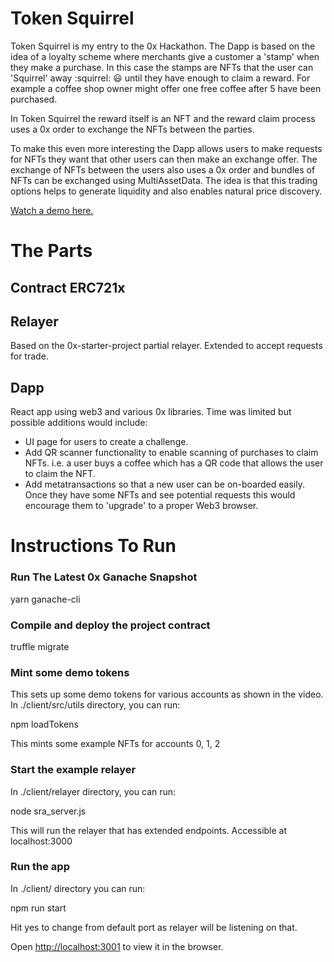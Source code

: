# Token Squirrel
Token Squirrel is my entry to the 0x Hackathon. The Dapp is based on the idea of a loyalty scheme where merchants give a customer a 'stamp' when they make a purchase. In this case the stamps are NFTs that the user can 'Squirrel' away  :squirrel: :smiley: until they have enough to claim a reward. For example a coffee shop owner might offer one free coffee after 5 have been purchased.

In Token Squirrel the reward itself is an NFT and the reward claim process uses a 0x order to exchange the NFTs between the parties.

To make this even more interesting the Dapp allows users to make requests for NFTs they want that other users can then make an exchange offer. The exchange of NFTs between the users also uses a 0x order and bundles of NFTs can be exchanged using MultiAssetData. The idea is that this trading options helps to generate liquidity and also enables natural price discovery.

[Watch a demo here.](http://localhost:3001)

# The Parts

## Contract ERC721x

## Relayer
Based on the 0x-starter-project partial relayer.
Extended to accept requests for trade.

## Dapp

React app using web3 and various 0x libraries.
Time was limited but possible additions would include:
* UI page for users to create a challenge.
* Add QR scanner functionality to enable scanning of purchases to claim NFTs. i.e. a user buys a coffee which has a QR code that allows the user to claim the NFT.
* Add metatransactions so that a new user can be on-boarded easily. Once they have some NFTs and see potential requests this would encourage them to 'upgrade' to a proper Web3 browser.


# Instructions To Run

### Run The Latest 0x Ganache Snapshot

yarn ganache-cli

### Compile and deploy the project contract

truffle migrate

### Mint some demo tokens

This sets up some demo tokens for various accounts as shown in the video. In ./client/src/utils directory, you can run:

npm loadTokens

This mints some example NFTs for accounts 0, 1, 2

### Start the example relayer

In ./client/relayer directory, you can run:

node sra_server.js

This will run the relayer that has extended endpoints. Accessible at localhost:3000

### Run the app

In ./client/ directory you can run:

npm run start

Hit yes to change from default port as relayer will be listening on that.

Open [http://localhost:3001](http://localhost:3001) to view it in the browser.
